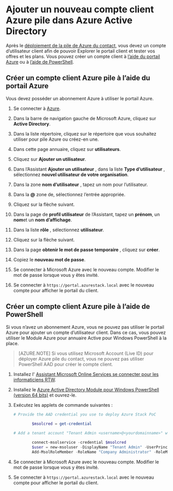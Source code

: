 <properties
    pageTitle="Ajouter un nouveau compte client Azure pile dans Azure Active Directory | Microsoft Azure"
    description="Après le déploiement de Microsoft Azure pile du contact, vous devez créer le compte d’utilisateur au moins un client afin que vous pouvez explorer le portail client."
    services="azure-stack"
    documentationCenter=""
    authors="ErikjeMS"
    manager="byronr"
    editor=""/>

<tags
    ms.service="azure-stack"
    ms.workload="na"
    ms.tgt_pltfrm="na"
    ms.devlang="na"
    ms.topic="article"
    ms.date="09/26/2016"
    ms.author="erikje"/>

# <a name="add-a-new-azure-stack-tenant-account-in-azure-active-directory"></a>Ajouter un nouveau compte client Azure pile dans Azure Active Directory

Après le [déploiement de la pile de Azure du contact](azure-stack-run-powershell-script.md), vous devez un compte d’utilisateur client afin de pouvoir Explorer le portail client et tester vos offres et les plans. Vous pouvez créer un compte client à [l’aide du portail Azure](#create-an-azure-stack-tenant-account-using-the-azure-portal) ou à [l’aide de PowerShell](#create-an-azure-stack-tenant-account-using-powershell).

## <a name="create-an-azure-stack-tenant-account-using-the-azure-portal"></a>Créer un compte client Azure pile à l’aide du portail Azure

Vous devez posséder un abonnement Azure à utiliser le portail Azure.

1. Se connecter à [Azure](http://manage.windowsazure.com).

2.  Dans la barre de navigation gauche de Microsoft Azure, cliquez sur **Active Directory**.

3.  Dans la liste répertoire, cliquez sur le répertoire que vous souhaitez utiliser pour pile Azure ou créez-en une.

4.  Dans cette page annuaire, cliquez sur **utilisateurs**.

5.  Cliquez sur **Ajouter un utilisateur**.

6.  Dans l’Assistant **Ajouter un utilisateur** , dans la liste **Type d’utilisateur** , sélectionnez **nouvel utilisateur de votre organisation**.

7.  Dans la zone **nom d’utilisateur** , tapez un nom pour l’utilisateur.

8.  Dans la **@** zone de, sélectionnez l’entrée appropriée.

9.  Cliquez sur la flèche suivant.

10.  Dans la page de **profil utilisateur** de l’Assistant, tapez un **prénom**, un **nom**et un **nom d’affichage**.

11. Dans la liste **rôle** , sélectionnez **utilisateur**.

12. Cliquez sur la flèche suivant.

13. Dans la page **obtenir le mot de passe temporaire** , cliquez sur **créer**.

14. Copiez le **nouveau mot de passe**.

15. Se connecter à Microsoft Azure avec le nouveau compte. Modifier le mot de passe lorsque vous y êtes invité.

16. Se connecter à `https://portal.azurestack.local` avec le nouveau compte pour afficher le portail du client.

## <a name="create-an-azure-stack-tenant-account-using-powershell"></a>Créer un compte client Azure pile à l’aide de PowerShell

Si vous n’avez un abonnement Azure, vous ne pouvez pas utiliser le portail Azure pour ajouter un compte d’utilisateur client. Dans ce cas, vous pouvez utiliser le Module Azure pour annuaire Active pour Windows PowerShell à la place.

> [AZURE.NOTE] Si vous utilisez Microsoft Account (Live ID) pour déployer Azure pile du contact, vous ne pouvez pas utiliser PowerShell AAD pour créer le compte client. 

1.  Installez l' [Assistant Microsoft Online Services se connecter pour les informaticiens RTW](https://www.microsoft.com/en-us/download/details.aspx?id=41950).

2.  Installez le [Azure Active Directory Module pour Windows PowerShell (version 64 bits)](http://go.microsoft.com/fwlink/p/?linkid=236297) et ouvrez-le.

3.  Exécutez les applets de commande suivantes :




    ```powershell
    # Provide the AAD credential you use to deploy Azure Stack PoC
   
            $msolcred = get-credential
    
    # Add a tenant account "Tenant Admin <username>@<yourdomainname>" with the initial password "<password>".
    
            connect-msolservice -credential $msolcred
            $user = new-msoluser -DisplayName "Tenant Admin" -UserPrincipalName <username>@<yourdomainname> -Password <password>
            Add-MsolRoleMember -RoleName "Company Administrator" -RoleMemberType User -RoleMemberObjectId $user.ObjectId
    
    ```

4.  Se connecter à Microsoft Azure avec le nouveau compte. Modifier le mot de passe lorsque vous y êtes invité.

5.  Se connecter à `https://portal.azurestack.local` avec le nouveau compte pour afficher le portail du client.



